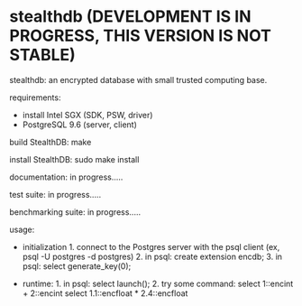# stealthdb (DEVELOPMENT IS IN PROGRESS, THIS VERSION IS NOT STABLE)
stealthdb: an encrypted database with small trusted computing base.

requirements:
- install Intel SGX (SDK, PSW, driver)
- PostgreSQL 9.6 (server, client)

build StealthDB:
make

install StealthDB:
sudo make install

documentation:
in progress.....

test suite:
in progress.....

benchmarking suite:
in progress.....

usage:
- initialization
        1. connect to the Postgres server with the psql client (ex, psql -U postgres -d postgres)
        2. in psql: create extension encdb;
        3. in psql: select generate_key(0);

- runtime:
        1. in psql: select launch();
        2. try some command: 
                        select 1::encint + 2::encint
                        select 1.1::encfloat * 2.4::encfloat

